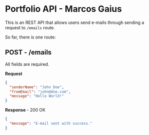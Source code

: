 # Portfolio API - Marcos Gaius

This is an REST API that allows users send e-mails through sending a request to `/emails` route.

So far, there is one route:

## POST - /emails

All fields are required.

**Request**

```json
{
  "senderName": "John Doe",
  "fromEmail": "john@doe.com",
  "message": "Hello World!"
}
```

**Response** - 200 OK

```json
{
  "message": "E-mail sent with success."
}
```
